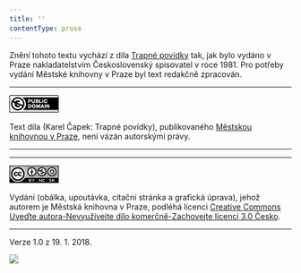 ```yaml
---
title: ''
contentType: prose
---
```


<section>

Znění tohoto textu vychází z díla [Trapné povídky](https://search.mlp.cz/cz/titul/bozi-muka-trapne-povidky/14915/) tak, jak bylo vydáno v Praze nakladatelstvím Československý spisovatel v roce 1981. Pro potřeby vydání Městské knihovny v Praze byl text redakčně zpracován.

* * *

[![](./resources/image001.jpg)](http://creativecommons.org/publicdomain/mark/1.0/deed.cs)

Text díla (Karel Čapek: Trapné povídky), publikovaného [Městskou knihovnou v Praze](https://www.mlp.cz/cz/), není vázán autorskými právy.

* * *

* * *

[![](./resources/image002.jpg)](http://creativecommons.org/licenses/by-nc-sa/3.0/cz/)

Vydání (obálka, upoutávka, citační stránka a grafická úprava), jehož autorem je Městská knihovna v Praze, podléhá licenci [Creative Commons Uveďte autora-Nevyužívejte dílo komerčně-Zachovejte licenci 3.0 Česko](https://creativecommons.org/licenses/by-nc-sa/3.0/cz/).

* * *

Verze 1.0 z 19. 1. 2018.

![](../Images/image003.png)

</section>
